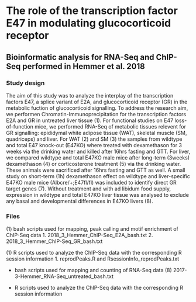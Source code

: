 # The role of the transcription factor E47 in modulating glucocorticoid receptor
## Bioinformatic analysis for RNA-Seq and ChIP-Seq performed in Hemmer et al. 2018

### Study design

The aim of this study was to analyze the interplay of the transcription factors E47, a splice variant of E2A, and glucocorticoid receptor (GR) in the metabolic fuction of glucocorticoid signalling. To address the research aim, we performen Chromatin-Immunoprecipitation for the transcription factors E2A and GR in untreated liver tissue (1). For functional studies on E47 loss-of-function mice, we performed RNA-Seq of metabolic tissues relevent for GR signalling: epididymal white adipose tissue (WAT), skeletal muscle (SM, quadriceps) and liver. For WAT (2) and SM (3) the samples from wildtype and total E47 knock-out (E47KO) where treated with dexamethason for 3 weeks via the drinking water and killed after 16hrs fasting and GTT. For liver, we compared wildtype and total E47KO male mice after long-term (3weeks) dexamethason (4) or corticosterone treatment (5) via the drinking water. These animals were sacrificed after 16hrs fasting and GTT as well. A small study on short-term (1h) dexamethason effect on wildtype and liver-specific E47KO male mice (Albcre/+;E47fl/fl) was included to identify direct GR target genes (7). Without treatment and with ad libidum food supply, expression in wildtype and total E47KO liver tissue was analysed to exclude any basal and developmental differences in E47KO livers (8).

### Files

(1) bash scripts used for mapping, peak calling and motif enrichment of ChIP-Seq data
    1. 2018_3_Hemmer_ChIP-Seq_E2A_bash.txt
    2. 2018_3_Hemmer_ChIP-Seq_GR_bash.txt

(1) R scripts used to analyze the ChIP-Seq data with the corresponding R session information 
    1. reprodPeaks.R and RsessionInfo_reprodPeaks.txt
    
- bash scripts used for mapping and counting of RNA-Seq data
    (8) 2017-3-Hemmer_RNA-Seq_untreated_bash.txt 

- R scripts used to analyze the ChIP-Seq data with the corresponding R session information
